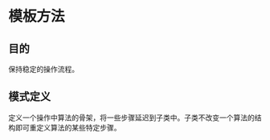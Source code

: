 # 模板方法  

## 目的  

保持稳定的操作流程。  

## 模式定义  

定义一个操作中算法的骨架，将一些步骤延迟到子类中。子类不改变一个算法的结构即可重定义算法的某些特定步骤。  


